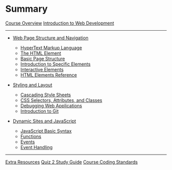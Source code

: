 # Summary

[Course Overview](./course-overview.md)
[Introduction to Web Development](./intro-web-dev.md)

--- 
- [Web Page Structure and Navigation](./module_1/overview.md)
    - [HyperText Markup Language](./module_1/html-overview.md)
    - [The HTML Element](./module_1/the-html-element.md)
    - [Basic Page Structure](./module_1/basic-page-structure.md)
    - [Introduction to Specific Elements](./module_1/headings-lists-tables.md)
    - [Interactive Elements](./module_1/interactive-elements.md)
    - [HTML Elements Reference](./module_1/elements-reference.md)

- [Styling and Layout](./module_2/overview.md)
    - [Cascading Style Sheets](./module_2/css-basics.md)
    - [CSS Selectors, Attributes, and Classes](./module_2/css-selectors.md)
    - [Debugging Web Applications](./module_2/intro-to-debugging.md)
    - [Introduction to Git](./module_2/intro-to-git.md)


- [Dynamic Sites and JavaScript]()
    - [JavaScript Basic Syntax]()
    - [Functions]()
    - [Events]()
    - [Event Handling]()

--- 

[Extra Resources](./extra/resources.md)
[Quiz 2 Study Guide](./extra/quiz-2-study-guide.md)
[Course Coding Standards](./extra/coding-standards.md)